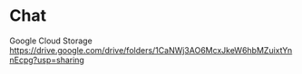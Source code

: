 # Chat
Google Cloud Storage
https://drive.google.com/drive/folders/1CaNWj3AO6McxJkeW6hbMZuixtYnnEcpg?usp=sharing
